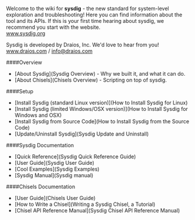 Welcome to the wiki for **sysdig** - the new standard for system-level exploration and troubleshooting! Here you can find information about the tool and its APIs. If this is your first time hearing about sysdig, we recommend you start with the website.  
www.sysdig.org

Sysdig is developed by Draios, Inc. We'd love to hear from you!  
www.draios.com / <info@draios.com>  

####Overview
* [About Sysdig](Sysdig Overview) - Why we built it, and what it can do.
* [About Chisels](Chisels Overview) - Scripting on top of sysdig.

####Setup 
* [Install Sysdig (standard Linux version)](How to Install Sysdig for Linux)  
* [Install Sysdig (limited Windows/OSX version)](How to Install Sysdig for Windows and OSX)  
* [Install Sysdig from Source Code](How to Install Sysdig from the Source Code)  
* [Update/Uninstall Sysdig](Sysdig Update and Uninstall)  

####Sysdig Documentation
* [Quick Reference](Sysdig Quick Reference Guide)
* [User Guide](Sysdig User Guide)  
* [Cool Examples](Sysdig Examples)
* [Sysdig Manual](Sysdig manual)  

####Chisels Documentation
* [User Guide](Chisels User Guide)
* [How to Write a Chisel](Writing a Sysdig Chisel, a Tutorial)  
* [Chisel API Reference Manual](Sysdig Chisel API Reference Manual)